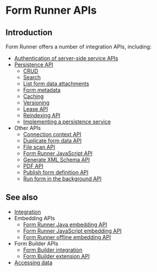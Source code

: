 # Form Runner APIs

## Introduction

Form Runner offers a number of integration APIs, including:

- [Authentication of server-side service APIs](authentication.md)
- [Persistence API](/form-runner/api/persistence/README.md)
    - [CRUD](/form-runner/api/persistence/crud.md)
    - [Search](/form-runner/api/persistence/search.md)
    - [List form data attachments](/form-runner/api/persistence/list-form-data-attachments.md)
    - [Form metadata](/form-runner/api/persistence/forms-metadata.md)
    - [Caching](/form-runner/api/persistence/caching.md)
    - [Versioning](/form-runner/api/persistence/versioning.md)
    - [Lease API](/form-runner/api/persistence/lease.md)
    - [Reindexing API](/form-runner/api/persistence/reindexing.md)
    - [Implementing a persistence service](/form-runner/api/persistence/implementing-a-persistence-service.md)
- Other APIs
    - [Connection context API](/form-runner/api/other/connection-context-api.md)
    - [Duplicate form data API](/form-runner/api/other/duplicate-form-data.md)
    - [File scan API](/form-runner/api/other/file-scan-api.md)
    - [Form Runner JavaScript API](/form-runner/api/other/form-runner-javascript-api.md)
    - [Generate XML Schema API](/form-runner/api/other/xml-schema-generation.md)
    - [PDF API](/form-runner/api/other/pdf-api.md)
    - [Publish form definition API](/form-runner/api/other/publish.md)
    - [Run form in the background API](/form-runner/api/other/run-form-background.md)

## See also

- [Integration](/form-runner/overview/integration.md)
- Embedding APIs
    - [Form Runner Java embedding API](/form-runner/link-embed/java-api.md)
    - [Form Runner JavaScript embedding API](/form-runner/link-embed/javascript-api.md)
    - [Form Runner offline embedding API](/form-runner/link-embed/offline-embedding-api.md)
- Form Builder APIs
    - [Form Builder integration](/form-builder/integration.md)
    - [Form Builder extension API](/form-builder/extension-api.md)
- [Accessing data](/form-runner/overview/accessing-data.md)
